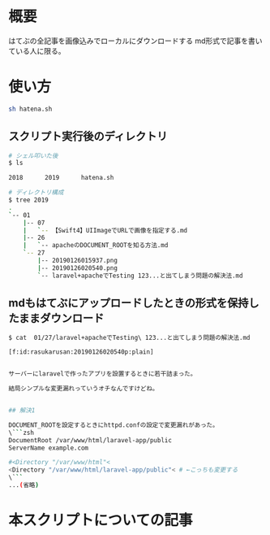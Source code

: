# 概要
はてぶの全記事を画像込みでローカルにダウンロードする
md形式で記事を書いている人に限る。

# 使い方

```sh 
sh hatena.sh
```

## スクリプト実行後のディレクトリ
```sh 
# シェル叩いた後
$ ls

2018      2019      hatena.sh

# ディレクトリ構成
$ tree 2019
.
`-- 01
    |-- 07
    |   `-- 【Swift4】UIImageでURLで画像を指定する.md
    |-- 26
    |   `-- apacheのDOCUMENT_ROOTを知る方法.md
    `-- 27
        |-- 20190126015937.png
        |-- 20190126020540.png
        `-- laravel+apacheでTesting 123...と出てしまう問題の解決法.md
```

## mdもはてぶにアップロードしたときの形式を保持したままダウンロード

```sh 
$ cat  01/27/laravel+apacheでTesting\ 123...と出てしまう問題の解決法.md

[f:id:rasukarusan:20190126020540p:plain]


サーバーにlaravelで作ったアプリを設置するときに若干詰まった。

結局シンプルな変更漏れっていうオチなんですけどね。


## 解決1

DOCUMENT_ROOTを設定するときにhttpd.confの設定で変更漏れがあった。
\```zsh
DocumentRoot /var/www/html/laravel-app/public
ServerName example.com

#<Directory "/var/www/html"<
<Directory "/var/www/html/laravel-app/public"< # ←こっちも変更する
\```
...(省略)

```

# 本スクリプトについての記事

